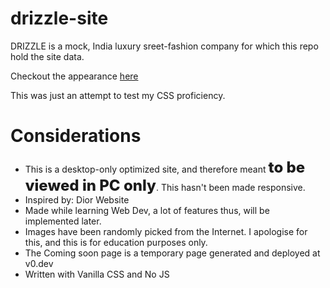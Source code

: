 # drizzle-site
DRIZZLE is a mock, India luxury sreet-fashion company for which this repo hold the site data.

Checkout the appearance [here](https://swaroopsrp.github.io/drizzle-site/index.html)

This was just an attempt to test my CSS proficiency.

# Considerations
- This is a desktop-only optimized site, and therefore meant <b style="font-weight: 800; font-size: 1.5rem">to be viewed in PC only</b>. This hasn't been made responsive.
- Inspired by: Dior Website
- Made while learning Web Dev, a lot of features thus, will be implemented later.
- Images have been randomly picked from the Internet. I apologise for this, and this is for education purposes only.
- The Coming soon page is a temporary page generated and deployed at v0.dev
- Written with Vanilla CSS and No JS

